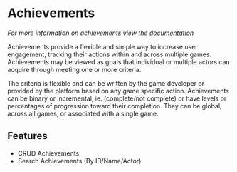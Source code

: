 # Achievements

*For more information on achievements view the [documentation](/articles/Achivements.html)*

Achievements provide a flexible and simple way to increase user engagement, tracking their actions within and across multiple games. Achievements may be viewed as goals that individual or multiple actors can acquire through meeting one or more criteria.
 
The criteria is flexible and can be written by the game developer or provided by the platform based on any game specific action. Achievements can be binary or incremental, ie. (complete/not complete) or have levels or percentages of progression toward their completion. They can be global, across all games, or associated with a single game.
 
## Features
 
- CRUD Achievements
- Search Achievements (By ID/Name/Actor)
